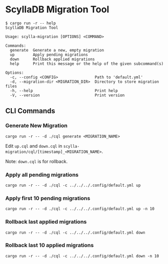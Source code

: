 # ScyllaDB Migration Tool

```
$ cargo run -r -- help
ScyllaDB Migration Tool

Usage: scylla-migration [OPTIONS] <COMMAND>

Commands:
  generate  Generate a new, empty migration
  up        Apply pending migrations
  down      Rollback applied migrations
  help      Print this message or the help of the given subcommand(s)

Options:
  -c, --config <CONFIG>                Path to 'default.yml'
  -d, --migration-dir <MIGRATION_DIR>  Directory to store migration files
  -h, --help                           Print help
  -V, --version                        Print version
```

## CLI Commands

### Generate New Migration

```
cargo run -r -- -d ./cql generate <MIGRATION_NAME>
```

Edit `up.cql` and `down.cql` in `scylla-migration/cql/[timestamp]_<MIGRATION_NAME>`.

Note: `down.cql` is for rollback.

### Apply all pending migrations

```
cargo run -r -- -d ./cql -c ../../../.config/default.yml up
```

### Apply first 10 pending migrations

```
cargo run -r -- -d ./cql -c ../../../.config/default.yml up -n 10
```

### Rollback last applied migrations

```
cargo run -r -- -d ./cql -c ../../../.config/default.yml down
```

### Rollback last 10 applied migrations

```
cargo run -r -- -d ./cql -c ../../../.config/default.yml down -n 10
```
